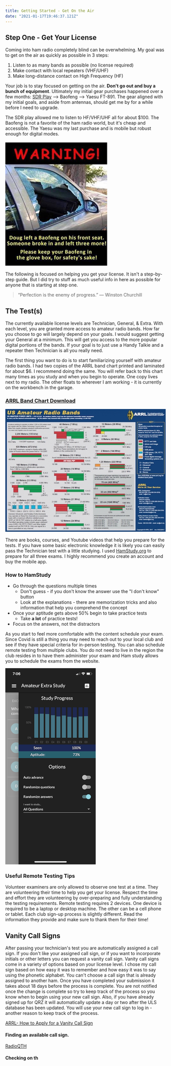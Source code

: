 ```yaml
---
title: Getting Started - Get On the Air
date: "2021-01-17T19:46:37.121Z"
---
```


<!-- ***Getting Started Series***
:---------------------------------------
[Get On The Air](./get-on-the-air)
[Radios](./radios)
[Antennas](./antennas)
[Operating](./operating)

--- -->

## Step One - Get Your License

Coming into ham radio completely blind can be overwhelming. My goal was to get on the air as quickly as possible in 3 steps:

1. Listen to as many bands as possible (no license required)
2. Make contact with local repeaters (VHF/UHF)
3. Make long-distance contact on High Frequency (HF)

Your job is to stay focused on getting on the air. **Don't go out and buy a bunch of equipment**. Ultimately my initial gear purchases happened over a few months: [SDR Play](https://www.sdrplay.com/) --> Baofeng --> Yaesu FT-891. The gear aligned with my initial goals, and aside from antennas, should get me by for a while before I need to upgrade.

The SDR play allowed me to listen to HF/VHF/UHF all for about $100. The Baofeng is not a favorite of the ham radio world, but it's cheap and accessible. The Yaesu was my last purchase and is mobile but robust enough for digital modes.

![Nothing but love for baofeng](./baofeng2.jpg)

The following is focused on helping you get your license. It isn't a step-by-step guide. But I did try to stuff as much useful info in here as possible for anyone that is starting at step one.

>“Perfection is the enemy of progress.” — Winston Churchill
## The Test(s)
The currently available license levels are Technician, General, & Extra. With each level, you are granted more access to amateur radio bands. How far you choose to go will largely depend on your goals. I would suggest getting your General at a minimum. This will get you access to the more popular digital portions of the bands. If your goal is to just use a Handy Talkie and a repeater then Technician is all you really need. 

The first thing you want to do is to start familiarizing yourself with amateur radio bands. I had two copies of the ARRL band chart printed and laminated for about $6. I recommend doing the same. You will refer back to this chart many times as you study and when you begin to operate. One copy lives next to my radio. The other floats to wherever I am working - it is currently on the workbench in the garage.
### **[ARRL Band Chart Download](http://www.arrl.org/files/file/Regulatory/Band%20Chart/Band%20Chart%20-%2011X17%20Color.pdf)**
![ARRL Band Chart](./Band_Chart_Image_for_ARRL_Web.jpg)

There are books, courses, and Youtube videos that help you prepare for the tests. If you have some basic electronic knowledge it is likely you can easily pass the Technician test with a little studying. I used [HamStudy.org](https://hamstudy.org/) to prepare for all three exams. I highly recommend you create an account and buy the mobile app. 

### How to HamStudy
- Go through the questions multiple times
    - Don't guess - if you don't know the answer use the "I don't know" button
    - Look at the explanations - there are memorization tricks and also information that help you comprehend the concept
- Once your aptitude gets above 50% begin to take practice tests
    - Take **a lot** of practice tests!
- Focus on the answers, not the distractors

As you start to feel more comfortable with the content schedule your exam. Since Covid is still a thing you may need to reach out to your local club and see if they have special criteria for in-person testing. You can also schedule remote testing from multiple clubs. You do not need to live in the region the club resides in to have them administer your exam and Ham study allows you to schedule the exams from the website.

![Ham Study Mobile App](./hamstudy.PNG)

### Useful Remote Testing Tips

Volunteer examiners are only allowed to observe one test at a time. They are volunteering their time to help you get your license. Respect the time and effort they are volunteering by over-preparing and fully understanding the testing requirements. Remote testing requires 2 devices. One device is required to be a laptop or desktop machine. The other can be a cell phone or tablet. Each club sign-up process is slightly different. Read the information they provide and make sure to thank them for their time!

## Vanity Call Signs
After passing your technician's test you are automatically assigned a call sign. If you don't like your assigned call sign, or if you want to incorporate initials or other letters you can request a vanity call sign. Vanity call signs come in a variety of options based on your license level. I chose my call sign based on how easy it was to remember and how easy it was to say using the phonetic alphabet. You can't choose a call sign that is already assigned to another ham. Once you have completed your submission it takes about 18 days before the process is complete. You are not notified once the change is complete so try to keep track of the process so you know when to begin using your new call sign. Also, if you have already signed up for QRZ it will automatically update a day or two after the ULS database has been updated. You will use your new call sign to log in - another reason to keep track of the process. 

[ARRL- How to Apply for a Vanity Call Sign](http://www.arrl.org/applying-for-a-vanity-call)

#### Finding an available call sign.
[RadioQTH](http://www.radioqth.net/vanity/available)

#### Checking on th

<!-- Now that you have all you need to get your license head over to [Radios](./radios) and learn about gear.  -->